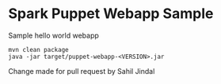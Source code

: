 Spark Puppet Webapp Sample
==========================

Sample hello world webapp

```
mvn clean package
java -jar target/puppet-webapp-<VERSION>.jar
```
Change made for pull request by Sahil Jindal




